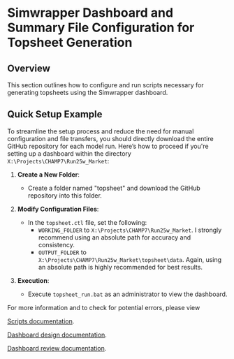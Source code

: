 # Simwrapper Dashboard and Summary File Configuration for Topsheet Generation

## Overview
This section outlines how to configure and run scripts necessary for generating topsheets using the Simwrapper dashboard.


## Quick Setup Example

To streamline the setup process and reduce the need for manual configuration and file transfers, you should directly download the entire GitHub repository for each model run. Here’s how to proceed if you're setting up a dashboard within the directory `X:\Projects\CHAMP7\Run25w_Market`:

1. **Create a New Folder**:
   - Create a folder named "topsheet" and download the GitHub repository into this folder.

2. **Modify Configuration Files**:
   - In the `topsheet.ctl` file, set the following:
     - `WORKING_FOLDER` to `X:\Projects\CHAMP7\Run25w_Market`. I strongly recommend using an absolute path for accuracy and consistency.
     - `OUTPUT_FOLDER` to `X:\Projects\CHAMP7\Run25w_Market\topsheet\data`. Again, using an absolute path is highly recommended for best results.

3. **Execution**:
   - Execute `topsheet_run.bat` as an administrator to view the dashboard.

For more information and to check for potential errors, please view 

[Scripts documentation](https://docs.google.com/document/d/1d1rsOzBTJeTjgL5Qi_pyLSJCFsjHB4bm8BG8Yhs29OA/edit).

[Dashboard design documentation](https://docs.google.com/document/d/17FlH8S7F_nT-qn5nNHcWCI0Av0-2xLipeVUh8ym7Hh0/edit).

[Dashboard review documentation](https://docs.google.com/document/d/1o2vDNIshKRgV7FeATWGQIALQo78pNWbwqu3ksiplu28/edit).

